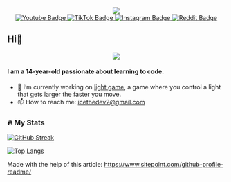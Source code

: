 <div id="header" align="center">
  <img src="https://user-images.githubusercontent.com/74038190/216654128-ad1c5827-e18e-43a6-974b-3669cbb082b9.gif"/>
</div>
<div id="badges" align="center">
  <a href="https://www.youtube.com/channel/UCBqVJU4gjeik1RavAsVR6Pg">
    <img src="https://img.shields.io/badge/Youtube-darkred?logo=youtube&logoColor=white&style=for-the-badge" alt="Youtube Badge"/>
  </a>
  <a href="https://www.tiktok.com/@icethedev2">
    <img src="https://img.shields.io/badge/TikTok-black?logo=tiktok&logoColor=white&style=for-the-badge" alt="TikTok Badge"/>
  </a>
  <a href="https://www.instagram.com/icethedev2/">
    <img src="https://img.shields.io/badge/Instagram-orange?logo=instagram&logoColor=white&style=for-the-badge" alt="Instagram Badge"/>
  </a>
  <a href="https://www.reddit.com/user/AnEntirePeach">
    <img src="https://img.shields.io/badge/Reddit-red?logo=reddit&logoColor=white&style=for-the-badge" alt="Reddit Badge"/>
  </a>
</div>

<div id="views" align="center">
  <img src="https://komarev.com/ghpvc/?username=icethedev2&style=flat-square&color=blue" alt=""/>
</div>

## Hi👋

<div id="campfire" align="center">
  <img src="https://user-images.githubusercontent.com/74038190/213911110-aedbef38-a29f-4b6b-a65c-11608b4f75a5.gif"/>
</div>

#### I am a 14-year-old passionate about learning to code.
- 🔭 I’m currently working on [light game](https://github.com/IceTheDev2/light-game), a game where you control a light that gets larger the faster you move.
- 📫 How to reach me: icethedev2@gmail.com

### :fire: My Stats

[![GitHub Streak](http://github-readme-streak-stats.herokuapp.com?user=IceTheDev2&theme=dark&hide_border=true&date_format=j%20M%5B%20Y%5D)](https://git.io/streak-stats)

[![Top Langs](https://github-readme-stats.vercel.app/api/top-langs/?username=icethedev2&layout=compact&theme=vision-friendly-dark)](https://github.com/anuraghazra/github-readme-stats)

Made with the help of this article: https://www.sitepoint.com/github-profile-readme/
